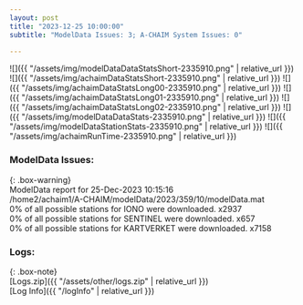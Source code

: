 ```yaml
---
layout: post
title: "2023-12-25 10:00:00"
subtitle: "ModelData Issues: 3; A-CHAIM System Issues: 0"

---
```


![]({{ "/assets/img/modelDataDataStatsShort-2335910.png" | relative_url }})
![]({{ "/assets/img/achaimDataStatsShort-2335910.png" | relative_url }})
![]({{ "/assets/img/achaimDataStatsLong00-2335910.png" | relative_url }})
![]({{ "/assets/img/achaimDataStatsLong01-2335910.png" | relative_url }})
![]({{ "/assets/img/achaimDataStatsLong02-2335910.png" | relative_url }})
![]({{ "/assets/img/modelDataDataStats-2335910.png" | relative_url }})
![]({{ "/assets/img/modelDataStationStats-2335910.png" | relative_url }})
![]({{ "/assets/img/achaimRunTime-2335910.png" | relative_url }})


### ModelData Issues:  
  
{: .box-warning}  
 ModelData report for 25-Dec-2023 10:15:16   
 /home2/achaim1/A-CHAIM/modelData/2023/359/10/modelData.mat   
 0% of all possible stations for IONO were downloaded. x2937   
 0% of all possible stations for SENTINEL were downloaded. x657   
 0% of all possible stations for KARTVERKET were downloaded. x7158   
  


### Logs:  
  
{: .box-note}  
[Logs.zip]({{ "/assets/other/logs.zip" | relative_url }})  
[Log Info]({{ "/logInfo" | relative_url }})  
